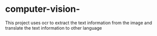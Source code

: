# computer-vision-
This project uses ocr to extract the text information from the image and translate the text information to other language 
